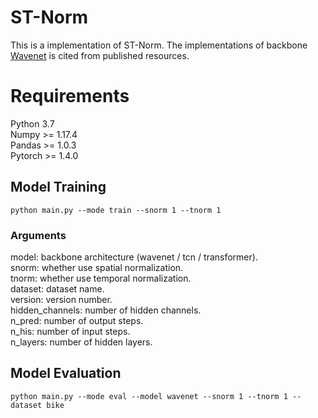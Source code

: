 # ST-Norm
This is a implementation of ST-Norm. The implementations of backbone [Wavenet](https://github.com/nnzhan/Graph-WaveNet) is cited from published resources.

# Requirements
Python 3.7  
Numpy >= 1.17.4  
Pandas >= 1.0.3  
Pytorch >= 1.4.0

 
## Model Training
```
python main.py --mode train --snorm 1 --tnorm 1
```
### Arguments
model: backbone architecture (wavenet / tcn / transformer).  
snorm: whether use spatial normalization.  
tnorm: whether use temporal normalization.  
dataset: dataset name.  
version: version number.  
hidden_channels: number of hidden channels.  
n_pred: number of output steps.  
n_his: number of input steps.  
n_layers: number of hidden layers.

## Model Evaluation
```
python main.py --mode eval --model wavenet --snorm 1 --tnorm 1 --dataset bike
```

